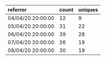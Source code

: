 | referrer          | count | uniques |
| :---------------- | :---- | :------ |
| 04/04/20 20:00:00 | 12    | 9       |
| 05/04/20 20:00:00 | 31    | 22      |
| 06/04/20 20:00:00 | 39    | 28      |
| 07/04/20 20:00:00 | 26    | 19      |
| 08/04/20 20:00:00 | 30    | 19      |
